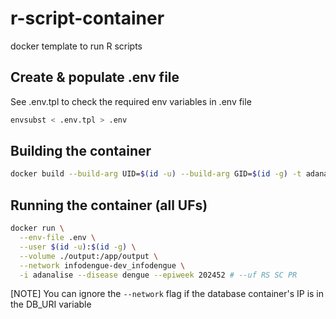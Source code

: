# r-script-container
docker template to run R scripts

## Create & populate .env file
See .env.tpl to check the required env variables in .env file
```sh
envsubst < .env.tpl > .env
```

## Building the container
```bash
docker build --build-arg UID=$(id -u) --build-arg GID=$(id -g) -t adanalise .
```

## Running the container (all UFs)
```bash
docker run \
  --env-file .env \
  --user $(id -u):$(id -g) \
  --volume ./output:/app/output \
  --network infodengue-dev_infodengue \
  -i adanalise --disease dengue --epiweek 202452 # --uf RS SC PR
```
[NOTE]
You can ignore the `--network` flag if the database container's IP is in the DB_URI variable

